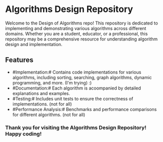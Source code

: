 # Algorithms Design Repository

Welcome to the Design of Algorithms repo!
This repository is dedicated to implementing and demonstrating various algorithms across
different domains. Whether you are a student, educator, or a professional, this repository
may be a comprehensive resource for understanding algorithm design and implementation.

## Features
- #Implementation:# Contains code implementations for various algorithms, including sorting, searching, graph algorithms, dynamic programming, and more. (I'm trying) :)
- #Documentation:# Each algorithm is acoompanied by detailed explanations and examples.
- #Testing:# Includes unit tests to ensure the correctness of implementations. (not for all)
- #Performance Analysis:# Benchmarks and performance comparisons for different algorithms. (not for all)

### Thank you for visiting the Algorithms Design Repository! Happy coding!
